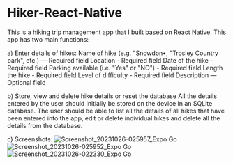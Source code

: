 # Hiker-React-Native
This is a hiking trip management app that I built based on React Native. This app has two main functions:

a) Enter details of hikes: 
Name of hike (e.g. "Snowdon•, "Trosley Country park", etc.) — Required field 
Location - Required field 
Date of the hike - Required field 
Parking available (i.e. "Yes" or "NO") - Required field 
Length the hike - Required field 
Level of difficulty - Required field 
Description — Optional field 

b) Store, view and delete hike details or reset the database 
All the details entered by the user should initially be stored on the device in an SQLite database. 
The user should be able to list all the details of all hikes that have been entered into the app, edit or 
delete individual hikes and delete all the details from the database. 

c) Screenshots:
![Screenshot_20231026-025957_Expo Go](https://github.com/hoanglongle77/Hiker-React-Native/assets/100249743/7c1c072f-c4cc-4e65-9572-5ad5920fef0f)
![Screenshot_20231026-025952_Expo Go](https://github.com/hoanglongle77/Hiker-React-Native/assets/100249743/cb404a17-74e3-43e8-850a-a834294fd654)
![Screenshot_20231026-022330_Expo Go](https://github.com/hoanglongle77/Hiker-React-Native/assets/100249743/670b0813-d32d-4b70-b82c-73ff11955571)
